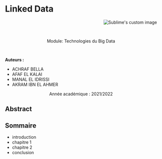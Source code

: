  # Linked Data 
  
 <p align="right">
  <img src=  https://user-images.githubusercontent.com/52492864/151979396-11c42b50-c75a-4afa-b701-f95d32b32056.png alt="Sublime's custom image"/>
 
 <p>&nbsp;</p>


 <p align="center">
 Module:  Technologies du Big Data 

</p>
 
 
 <p>&nbsp;</p>

  
**Auteurs :**
- ACHRAF BELLA
- AFAF EL KALAI
- MANAL EL IDRISSI
- AKRAM IBN EL AHMER
 
 <p align="center">
Année académique : 2021/2022 
</p>

 
</p>

 
Abstract
--------



Sommaire
---------

- introduction
- chapitre 1 
- chapitre 2
- conclusion

 
